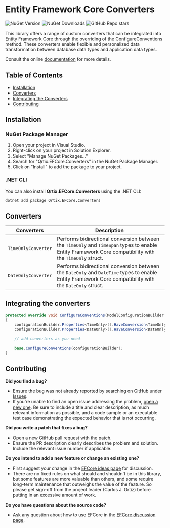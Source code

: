 # Entity Framework Core Converters

![NuGet Version](https://img.shields.io/nuget/v/Qrtix.EFCore.Converters?logo=nuget)
![NuGet Downloads](https://img.shields.io/nuget/dt/Qrtix.EFCore.Converters?style=flat&logo=nuget)
![GitHub Repo stars](https://img.shields.io/github/stars/Q-rtix/EFCore?style=flat&logo=github)

This library offers a range of custom converters that can be integrated into Entity Framework Core through the overriding of the ConfigureConventions method. These converters enable flexible and personalized data transformation between database data types and application data types.

Consult the online [documentation](https://q-rtix.github.io/EFCore/) for more details.

## Table of Contents

- [Installation](#installation)
- [Converters](#converters)
- [Integrating the Converters](#integrating-the-converters)
- [Contributing](#contributing)

## Installation

### NuGet Package Manager

1. Open your project in Visual Studio.
2. Right-click on your project in Solution Explorer.
3. Select "Manage NuGet Packages..."
4. Search for "Qrtix.EFCore.Converters" in the NuGet Package Manager.
5. Click on "Install" to add the package to your project.

### .NET CLI

You can also install **Qrtix.EFCore.Converters** using the .NET CLI:

```sh
dotnet add package Qrtix.EFCore.Converters
```

## Converters

| Converters          | Description                                                                                                                                             |
|---------------------|---------------------------------------------------------------------------------------------------------------------------------------------------------|
| `TimeOnlyConverter` | Performs bidirectional conversion between the `TimeOnly` and `TimeSpan` types to enable Entity Framework Core compatibility with the `TimeOnly` struct. |
| `DateOnlyConverter` | Performs bidirectional conversion between the `DateOnly` and `DateTime` types to enable Entity Framework Core compatibility with the `DateOnly` struct. |

## Integrating the converters

```csharp
protected override void ConfigureConventions(ModelConfigurationBuilder configurationBuilder)
{
	configurationBuilder.Properties<TimeOnly>().HaveConversion<TimeOnlyConverter>().HaveColumnType("time");
	configurationBuilder.Properties<DateOnly>().HaveConversion<DateOnlyConverter>().HaveColumnType("date");
	
	// add converters as you need
	
	base.ConfigureConventions(configurationBuilder);
}
```

## Contributing

**Did you find a bug?**

- Ensure the bug was not already reported by searching on GitHub
  under [Issues](https://github.com/Q-rtix/EFCore/issues).
- If you're unable to find an open issue addressing the
  problem, [open a new one](https://github.com/Q-rtix/EFCore/issues/new). Be sure to include a title and clear
  description, as much relevant information as possible, and a code sample or an executable test case demonstrating the
  expected behavior that is not occurring.

**Did you write a patch that fixes a bug?**

- Open a new GitHub pull request with the patch.
- Ensure the PR description clearly describes the problem and solution. Include the relevant issue number if applicable.

**Do you intend to add a new feature or change an existing one?**

- First suggest your change in the [EFCore ideas page](https://github.com/Q-rtix/EFCore/discussions/categories/ideas)
  for discussion.
- There are no fixed rules on what should and shouldn't be in this library, but some features are more valuable than
  others, and some require long-term maintenance that outweighs the value of the feature. So please get sign-off from
  the
  project leader (Carlos J. Ortiz) before putting in an excessive amount of work.

**Do you have questions about the source code?**

- Ask any question about how to use EFCore in
  the [EFCore discussion page](https://github.com/Q-rtix/EFCore/discussions/new?category=q-a).